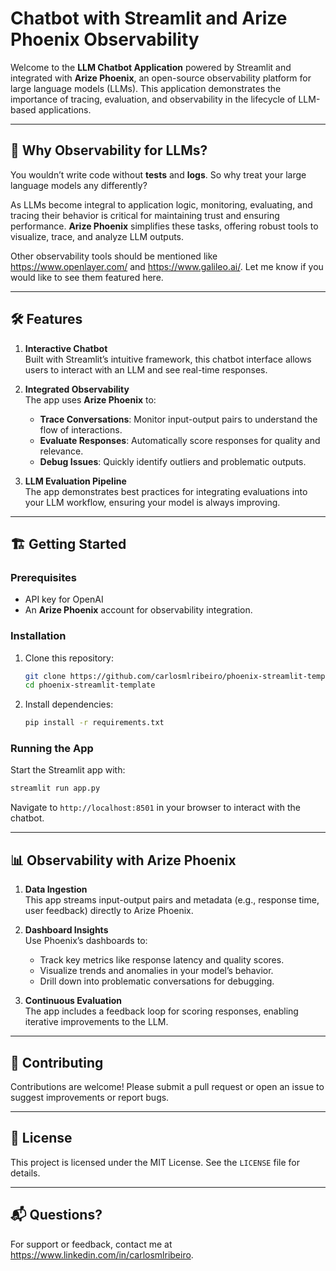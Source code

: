 # Chatbot with Streamlit and Arize Phoenix Observability

Welcome to the **LLM Chatbot Application** powered by Streamlit and integrated with **Arize Phoenix**, an open-source observability platform for large language models (LLMs). This application demonstrates the importance of tracing, evaluation, and observability in the lifecycle of LLM-based applications. 

---

## 🚀 **Why Observability for LLMs?**

You wouldn’t write code without **tests** and **logs**. So why treat your large language models any differently? 

As LLMs become integral to application logic, monitoring, evaluating, and tracing their behavior is critical for maintaining trust and ensuring performance. **Arize Phoenix** simplifies these tasks, offering robust tools to visualize, trace, and analyze LLM outputs.

Other observability tools should be mentioned like https://www.openlayer.com/ and https://www.galileo.ai/. Let me know if you would like to see them featured here.

---

## 🛠️ **Features**

1. **Interactive Chatbot**  
   Built with Streamlit’s intuitive framework, this chatbot interface allows users to interact with an LLM and see real-time responses.  

2. **Integrated Observability**  
   The app uses **Arize Phoenix** to:  
   - **Trace Conversations**: Monitor input-output pairs to understand the flow of interactions.  
   - **Evaluate Responses**: Automatically score responses for quality and relevance.  
   - **Debug Issues**: Quickly identify outliers and problematic outputs.

3. **LLM Evaluation Pipeline**  
   The app demonstrates best practices for integrating evaluations into your LLM workflow, ensuring your model is always improving.

---

## 🏗️ **Getting Started**

### Prerequisites

- API key for OpenAI
- An **Arize Phoenix** account for observability integration.

### Installation

1. Clone this repository:  
   ```bash
   git clone https://github.com/carlosmlribeiro/phoenix-streamlit-template.git
   cd phoenix-streamlit-template
   ```

2. Install dependencies:  
   ```bash
   pip install -r requirements.txt
   ```

### Running the App

Start the Streamlit app with:  
```bash
streamlit run app.py
```

Navigate to `http://localhost:8501` in your browser to interact with the chatbot.

---

## 📊 **Observability with Arize Phoenix**

1. **Data Ingestion**  
   This app streams input-output pairs and metadata (e.g., response time, user feedback) directly to Arize Phoenix.

2. **Dashboard Insights**  
   Use Phoenix’s dashboards to:  
   - Track key metrics like response latency and quality scores.  
   - Visualize trends and anomalies in your model’s behavior.  
   - Drill down into problematic conversations for debugging.

3. **Continuous Evaluation**  
   The app includes a feedback loop for scoring responses, enabling iterative improvements to the LLM.


---

## 🤝 **Contributing**

Contributions are welcome! Please submit a pull request or open an issue to suggest improvements or report bugs.

---

## 📜 **License**

This project is licensed under the MIT License. See the `LICENSE` file for details.

---

## 📬 **Questions?**

For support or feedback, contact me at https://www.linkedin.com/in/carlosmlribeiro.